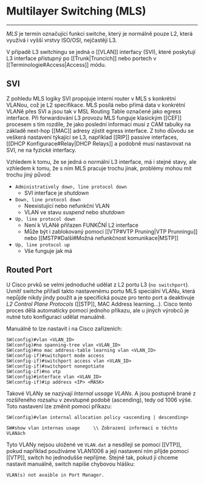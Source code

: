 # Multilayer Switching (MLS)
---

*MLS* je termín označující funkci switche, který je normálně pouze L2, která využívá i vyšší vrstvy ISO/OSI, nejčastěji L3.

V případě L3 switchingu se jedná o [[VLAN]] interfacy (SVI), které poskytují L3 interface přístupný po [[Trunk|Truncích]] nebo portech v [[Terminologie#Access|Access]] módu.

## SVI

Z pohledu MLS logiky SVI propojuje interní router v MLS s konkrétní VLANou, což je L2 specifikace.
MLS posílá nebo přímá data v konkrétní VLANě přes SVI a jsou tak v MSL Routing Table označené jako egress interface.
Při forwardování L3 provozu MLS funguje klasickým [[CEF]] procesem s tím rozdíle, že jako poslední informaci musí z CAM tabulky na základě next-hop [[MAC]] adresy zjistit egress interface.
Z toho důvodu se veškerá nastavení týkající se L3, například [[RIP]] passive interfaces, [[DHCP Konfigurace#Relay|DHCP Relays]] a podobně musí nastavovat na SVI, ne na fyzické interfacy.

Vzhledem k tomu, že se jedná o normální L3 interface, má i stejné stavy, ale vzhledem k tomu, že s ním MLS pracuje trochu jinak, problémy mohou mít trochu jiný původ:

- `Administratively down, line protocol down`
	- SVI interface je *shutdown*
- `Down, line protocol down`
	- Neexistující nebo nefunkční VLAN
	- VLAN ve stavu *suspend* nebo *shutdown*
- `Up, line protocol down`
	- Není k VLANě přiřazen FUNKČNÍ L2 interface
	- Může být i zablokovaný pomocí [[VTP#VTP Pruning|VTP Prunningu]] nebo [[MSTP#Další#Možná nefunkčnost komunikace|MSTP]]
- `Up, line protocol up`
	- Vše funguje jak má

## Routed Port

U Cisco prvků se velmi jednoduché udělat z L2 portu L3 (`no switchport`).
Uvnitř switche přiřadí takto nastavenému portu MLS speciální VLANu, která nepůjde nikdy jindy použít a je specifická pouze pro tento port a deaktivuje *L2 Control Plane Protocols* ([[STP]], MAC Address learning...).
Cisco tento proces dělá automaticky pomocí jednoho příkazu, ale u jiných výrobců je nutné tuto konfiguraci udělat manuálně.

Manuálně to lze nastavit i na Cisco zařízeních:

```
SW(config)#vlan <VLAN_ID>
SW(config)#no spanning-tree vlan <VLAN_ID>
SW(config)#no mac address-table learning vlan <VLAN_ID>
SW(config-if)#switchport mode access
SW(config-if)#switchport access vlan <VLAN_ID>
SW(config-if)#switchport nonegotiate
SW(config-if)#no vtp
SW(config)#interface vlan <VLAN_ID>
SW(config-if)#ip address <IP> <MASK>
```

Takové VLANy se nazývají *Internal ussage VLANs*.
A jsou postupně brané z rozšířeného rozsahu v zevstupné podobě (ascending), tedy od 1006 výše.
Toto nastavení lze změnit pomocí příkazu:
```
SW(config)#vlan internal allocation policy <ascending | descending>
```

```
SW#show vlan internas usage     \\ Zobrazení informací o těchto VLANách
```

Tyto VLANy nejsou uložené ve `VLAN.dat` a nesdílejí se pomocí [[VTP]], pokud například používáme VLAN1006
a její nastavení ním příjde pomocí [[VTP]], switch ho jednodušše nepříjme.
Stejně tak, pokud ji chceme nastavit manuálně, switch napíše chybovou hlášku:
```
VLAN(s) not avaible in Port Manager.
```
